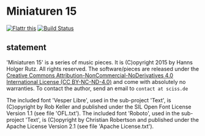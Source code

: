 # Miniaturen 15

[![Flattr this](http://api.flattr.com/button/flattr-badge-large.png)](https://flattr.com/submit/auto?user_id=sciss&url=https%3A%2F%2Fgithub.com%2FSciss%2FMiniaturen15&title=Miniaturen15%20Pieces&language=Scala&tags=github&category=music)
[![Build Status](https://travis-ci.org/Sciss/Miniaturen15.svg?branch=master)](https://travis-ci.org/Sciss/Miniaturen15)

## statement

'Miniaturen 15' is a series of music pieces. It is (C)opyright 2015 by Hanns Holger Rutz. All rights reserved. The software/pieces are released under the [Creative Commons Attribution-NonCommercial-NoDerivatives 4.0 International License (CC BY-NC-ND-4.0)](https://raw.github.com/Sciss/Miniaturen15/master/LICENSE) and come with absolutely no warranties. To contact the author, send an email to `contact at sciss.de`

The included font 'Vesper Libre', used in the sub-project 'Text', is (C)opyright by Rob Keller and published under the SIL Open Font License Version 1.1 (see file 'OFL.txt').
The included font 'Roboto', used in the sub-project 'Text', is (C)opyright by Christian Robertson and published under the Apache License Version 2.1 (see file 'Apache License.txt').
